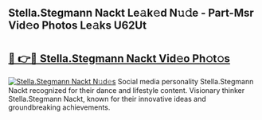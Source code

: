 ## Stella.Stegmann Nackt Le𝚊k𝚎d N𝚞𝚍e - Part-Msr Vid𝚎o Photos Le𝚊ks U62Ut

# <h2><a href="http://fb6zpt.evod.top/?m=Stella.Stegmann+Nackt">🔗 👉🔴 Stella.Stegmann Nackt Vid𝚎o Ph𝚘t𝚘s</a></h2>

[![Stella.Stegmann Nackt N𝚞d𝚎s](https://i.imgur.com/8V9OHl7.gif)](http://fb6zpt.evod.top/?m=Stella.Stegmann+Nackt)
Social media personality Stella.Stegmann Nackt recognized for their dance and lifestyle content. Visionary thinker Stella.Stegmann Nackt, known for their innovative ideas and groundbreaking achievements. 
